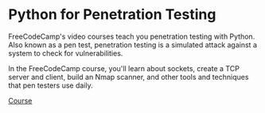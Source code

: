 # Python for Penetration Testing

FreeCodeCamp's video courses teach you penetration testing with Python. Also known as a pen test, penetration testing is a simulated attack against a system to check for vulnerabilities.

In the FreeCodeCamp course, you'll learn about sockets, create a TCP server and client, build an Nmap scanner, and other tools and techniques that pen testers use daily.

[Course](https://www.freecodecamp.org/learn/information-security/python-for-penetration-testing/introduction-and-setup)
